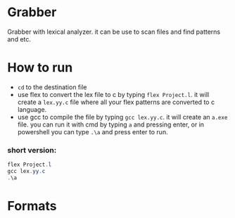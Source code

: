# Grabber
Grabber with lexical analyzer.
it can be use to scan files and find patterns and etc.

# How to run
  * `cd` to the destination file
  * use flex to convert the lex file to c by typing `flex Project.l`. it will create a `lex.yy.c` file where all your flex patterns are converted to c language.
  * use gcc to compile the file by typing `gcc lex.yy.c`. it will create an `a.exe` file. you can run it with cmd by typing `a` and pressing enter, or in powershell you can type `.\a` and press enter to run.
### short version:
  ```powershell
  flex Project.l
  gcc lex.yy.c
  .\a
  ```
  
# Formats
